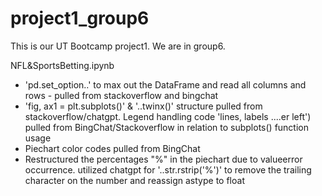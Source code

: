 # project1_group6
This is our UT Bootcamp project1. We are in group6.

NFL&SportsBetting.ipynb
- 'pd.set_option..' to max out the DataFrame and read all columns and rows - pulled from stackoverflow and bingchat
- 'fig, ax1 = plt.subplots()' & '..twinx()' structure pulled from stackoverflow/chatgpt. Legend handling code 'lines, labels ..\..er left') pulled from BingChat/Stackoverflow in relation to subplots() function usage
-  Piechart color codes pulled from BingChat
-  Restructured the percentages "%" in the piechart due to valueerror occurrence. utilized chatgpt for '..str.rstrip('%')' to remove the trailing character on the number and reassign astype to float 
